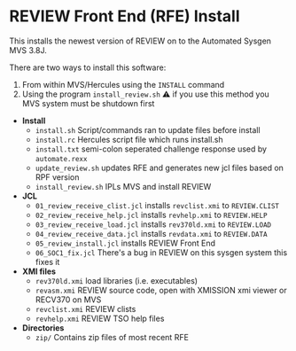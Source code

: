 # REVIEW Front End (RFE) Install

This installs the newest version of REVIEW on to the Automated Sysgen MVS 3.8J.

There are two ways to install this software:

1) From within MVS/Hercules using the `INSTALL` command
2) Using the program `install_review.sh` :warning: if you use this method you MVS system must be shutdown first

- **Install**
  - `install.sh` Script/commands ran to update files before install
  - `install.rc` Hercules script file which runs install.sh
  - `install.txt` semi-colon seperated challenge response used by `automate.rexx`
  - `update_review.sh` updates RFE and generates new jcl files based on RPF version
  - `install_review.sh` IPLs MVS and install REVIEW
- **JCL**
  - `01_review_receive_clist.jcl` installs `revclist.xmi` to `REVIEW.CLIST`
  - `02_review_receive_help.jcl` installs `revhelp.xmi` to `REVIEW.HELP`
  - `03_review_receive_load.jcl` installs `rev370ld.xmi` to `REVIEW.LOAD`
  - `04_review_receive_data.jcl` installs `revdata.xmi` to `REVIEW.DATA`
  - `05_review_install.jcl` installs REVIEW Front End
  - `06_SOC1_fix.jcl` There's a bug in REVIEW on this sysgen system this fixes it
- **XMI files**
  - `rev370ld.xmi` load libraries (i.e. executables)
  - `revasm.xmi` REVIEW source code, open with XMISSION xmi viewer or RECV370 on MVS
  - `revclist.xmi` REVIEW clists
  - `revhelp.xmi` REVIEW TSO help files
- **Directories**
  - `zip/` Contains zip files of most recent RFE
